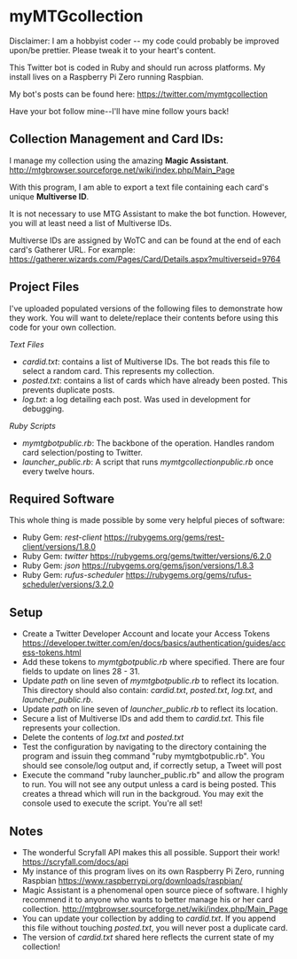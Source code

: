 # myMTGcollection
Disclaimer: I am a hobbyist coder -- my code could probably be improved upon/be prettier. Please tweak it to your heart's content.

This Twitter bot is coded in Ruby and should run across platforms. My install lives on a Raspberry Pi Zero running Raspbian.

My bot's posts can be found here: https://twitter.com/mymtgcollection

Have your bot follow mine--I'll have mine follow yours back!

## Collection Management and Card IDs: ##

I manage my collection using the amazing **Magic Assistant**. http://mtgbrowser.sourceforge.net/wiki/index.php/Main_Page

With this program, I am able to export a text file containing each card's unique **Multiverse ID**.

It is not necessary to use MTG Assistant to make the bot function. However, you will at least need a list of Multiverse IDs.

Multiverse IDs are assigned by WoTC and can be found at the end of each card's Gatherer URL. For example: https://gatherer.wizards.com/Pages/Card/Details.aspx?multiverseid=9764


## Project Files ##
I've uploaded populated versions of the following files to demonstrate how they work. You will want to delete/replace their contents before using this code for your own collection.

*Text Files*
+ *cardid.txt*: contains a list of Multiverse IDs. The bot reads this file to select a random card. This represents my collection.
+ *posted.txt*: contains a list of cards which have already been posted. This prevents duplicate posts.
+ *log.txt*: a log detailing each post. Was used in development for debugging.

*Ruby Scripts*
+ *mymtgbotpublic.rb*: The backbone of the operation. Handles random card selection/posting to Twitter.
+ *launcher_public.rb*: A script that runs *mymtgcollectionpublic.rb* once every twelve hours.

## Required Software ##
This whole thing is made possible by some very helpful pieces of software:
+ Ruby Gem: *rest-client* https://rubygems.org/gems/rest-client/versions/1.8.0
+ Ruby Gem: *twitter* https://rubygems.org/gems/twitter/versions/6.2.0
+ Ruby Gem: *json* https://rubygems.org/gems/json/versions/1.8.3
+ Ruby Gem: *rufus-scheduler* https://rubygems.org/gems/rufus-scheduler/versions/3.2.0

## Setup ##
+ Create a Twitter Developer Account and locate your Access Tokens
https://developer.twitter.com/en/docs/basics/authentication/guides/access-tokens.html
+ Add these tokens to *mymtgbotpublic.rb* where specified. There are four fields to update on lines 28 - 31.
+ Update *path* on line seven of *mymtgbotpublic.rb* to reflect its location. This directory should also contain: *cardid.txt*, *posted.txt*, *log.txt*, and *launcher_public.rb*.
+ Update *path* on line seven of *launcher_public.rb* to reflect its location.
+ Secure a list of Multiverse IDs and add them to *cardid.txt*. This file represents your collection.
+ Delete the contents of *log.txt* and *posted.txt*
+ Test the configuration by navigating to the directory containing the program and issuin theg command "ruby mymtgbotpublic.rb". You should see console/log output and, if correctly setup, a Tweet will post
+ Execute the command "ruby launcher_public.rb" and allow the program to run. You will not see any output unless a card is being posted. This creates a thread which will run in the backgroud. You may exit the console used to execute the script. You're all set!

## Notes ##
+ The wonderful Scryfall API makes this all possible. Support their work! https://scryfall.com/docs/api
+ My instance of this program lives on its own Raspberry Pi Zero, running Raspbian https://www.raspberrypi.org/downloads/raspbian/
+ Magic Assistant is a phenomenal open source piece of software. I highly recommend it to anyone who wants to better manage his or her card collection. http://mtgbrowser.sourceforge.net/wiki/index.php/Main_Page
+ You can update your collection by adding to *cardid.txt*. If you append this file without touching *posted.txt*, you will never post a duplicate card.
+ The version of *cardid.txt* shared here reflects the current state of my collection!
